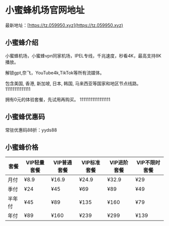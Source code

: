 # 小蜜蜂机场官网地址

最新地址：[https://tz.059950.xyz](https://tz.059950.xyz)

## 小蜜蜂介绍

小蜜蜂机场，小蜜蜂vpn同家机场，IPEL专线，千兆速度，秒看4K，最高支持8K播放。

解锁gpt,奈飞，YouTube4k,TikTok等所有流媒体。

包含美国, 香港, 新加坡, 日本, 韩国, 马来西亚等国家和地区节点线路。11111111111111

拥有0元的体验套餐，先试用再购买。
11111111111111111
## 小蜜蜂优惠码

常驻优惠码88折：yyds88

## 小蜜蜂价格

|套餐|VIP轻量套餐|VIP普通套餐|VIP标准套餐|VIP进阶套餐|VIP不限时套餐|
|----|----|----|----|----|----|
|月付|¥8.9|¥16.9|¥24.9|¥32.9|¥29|
|季付|¥24|¥45|¥69|¥89|¥49|
|半年付|¥45|¥89|¥135|¥160|¥79|
|年付|¥89|¥160|¥239|¥299|¥139|
